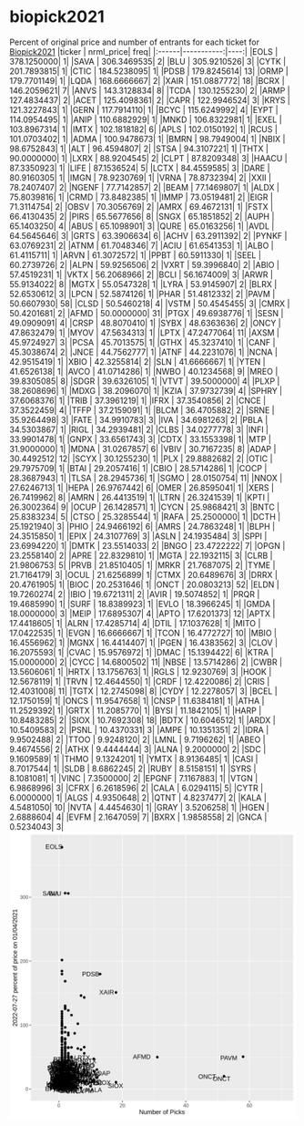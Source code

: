 # biopick2021
Percent of original price and number of entrants for each ticket for [Biopick2021](https://twitter.com/hashtag/Biopick2021)
|ticker |  nrml_price| freq|
|:------|-----------:|----:|
|EOLS   | 378.1250000|    1|
|SAVA   | 306.3469535|    2|
|BLU    | 305.9210526|    3|
|CYTK   | 201.7893815|    1|
|CTIC   | 184.5238095|    1|
|PDSB   | 179.8245614|   13|
|ORMP   | 179.7701149|    1|
|LQDA   | 168.6666667|    2|
|XAIR   | 151.0887772|   18|
|BCRX   | 146.2059621|    7|
|ANVS   | 143.3128834|    8|
|TCDA   | 130.1255230|    2|
|ARMP   | 127.4834437|    2|
|ACET   | 125.4098361|    2|
|CAPR   | 122.9946524|    3|
|KRYS   | 121.3227843|    1|
|GERN   | 117.7914110|    1|
|BCYC   | 115.6249992|    4|
|EYPT   | 114.0954495|    1|
|ANIP   | 110.6882929|    1|
|MNKD   | 106.8322981|    1|
|EXEL   | 103.8967314|    1|
|IMTX   | 102.1818182|    6|
|APLS   | 102.0150192|    1|
|RCUS   | 101.0703402|    1|
|ADMA   | 100.9478673|    1|
|BMRN   |  98.7949004|    1|
|NBIX   |  98.6752843|    1|
|ALT    |  96.4594807|    2|
|STSA   |  94.3107221|    1|
|THTX   |  90.0000000|    1|
|LXRX   |  88.9204545|    2|
|CLPT   |  87.8209348|    3|
|HAACU  |  87.3350923|    1|
|LIFE   |  87.1536524|    5|
|LCTX   |  84.4559585|    3|
|DARE   |  80.9160305|    1|
|IMGN   |  78.9230769|    1|
|VRNA   |  78.8732394|    2|
|XXII   |  78.2407407|    2|
|NGENF  |  77.7142857|    2|
|BEAM   |  77.1469807|    1|
|ALDX   |  75.8039816|    1|
|CRMD   |  73.8482385|    1|
|IMMP   |  73.0519481|    2|
|EIGR   |  71.3114754|    2|
|OBSV   |  70.3056769|    2|
|AMRX   |  69.4672131|    1|
|FSTX   |  66.4130435|    2|
|PIRS   |  65.5677656|    8|
|SNGX   |  65.1851852|    2|
|AUPH   |  65.1403250|    4|
|ABUS   |  65.1098901|    3|
|QURE   |  65.0163256|    1|
|AVDL   |  64.5645646|    3|
|GRTS   |  63.3906634|    6|
|ACHV   |  63.2911392|    2|
|PYNKF  |  63.0769231|    2|
|ATNM   |  61.7048346|    7|
|ACIU   |  61.6541353|    1|
|ALBO   |  61.4115711|    1|
|ARVN   |  61.3072572|    1|
|PPBT   |  60.5911330|    1|
|SEEL   |  60.2739726|    2|
|ALPN   |  59.9256506|    2|
|VXRT   |  59.3996840|    2|
|ABIO   |  57.4519231|    1|
|VKTX   |  56.2068966|    2|
|BCLI   |  56.1674009|    3|
|ARWR   |  55.9134022|    8|
|MGTX   |  55.0547328|    1|
|LYRA   |  53.9145907|    2|
|BLRX   |  52.6530612|    3|
|LPCN   |  52.5874126|    1|
|PHAR   |  51.4812332|    2|
|PAVM   |  50.6607930|   58|
|CLSD   |  50.5460218|    4|
|VSTM   |  50.4545455|    3|
|CMRX   |  50.4201681|    2|
|AFMD   |  50.0000000|   31|
|PTGX   |  49.6938776|    1|
|SESN   |  49.0909091|    4|
|CRSP   |  48.8070410|    1|
|SYBX   |  48.6363636|    2|
|ONCY   |  47.8632479|    1|
|MYOV   |  47.5634313|    1|
|LPTX   |  47.2477064|   11|
|AXSM   |  45.9724927|    3|
|PCSA   |  45.7013575|    1|
|GTHX   |  45.3237410|    1|
|CANF   |  45.3038674|    2|
|JNCE   |  44.7562777|    1|
|ATNF   |  44.2231076|    1|
|NCNA   |  42.9515419|    1|
|XBIO   |  42.3255814|    2|
|SLN    |  41.6666667|    1|
|YTEN   |  41.6526138|    1|
|AVCO   |  41.0714286|    1|
|NWBO   |  40.1234568|    9|
|MREO   |  39.8305085|    8|
|SDGR   |  39.6326105|    1|
|VTVT   |  39.5000000|    4|
|PLXP   |  38.2608696|    1|
|MDXG   |  38.2096070|    1|
|KZIA   |  37.9732739|    4|
|SPHRY  |  37.6068376|    1|
|TRIB   |  37.3961219|    1|
|IFRX   |  37.3540856|    2|
|CNCE   |  37.3522459|    4|
|TFFP   |  37.2159091|    1|
|BLCM   |  36.4705882|    2|
|SRNE   |  35.9264498|    3|
|FATE   |  34.9910783|    3|
|IVA    |  34.6981263|    2|
|PBLA   |  34.5303867|    1|
|RIGL   |  34.2939481|    2|
|CLBS   |  34.0277778|    3|
|INFI   |  33.9901478|    1|
|GNPX   |  33.6561743|    3|
|CDTX   |  33.1553398|    1|
|MTP    |  31.9000000|    1|
|MDNA   |  31.0267857|    6|
|VBIV   |  30.7167235|    8|
|ADAP   |  30.4492512|   12|
|SCYX   |  30.1255230|    1|
|PLX    |  29.8882682|    2|
|OTIC   |  29.7975709|    1|
|BTAI   |  29.2057416|    1|
|CBIO   |  28.5714286|    1|
|COCP   |  28.3687943|    1|
|TLSA   |  28.2945736|    1|
|SGMO   |  28.0150754|   11|
|NNOX   |  27.6246713|    1|
|HEPA   |  26.9767442|    6|
|OMER   |  26.8595041|    1|
|XERS   |  26.7419962|    8|
|AMRN   |  26.4413519|    1|
|LTRN   |  26.3241539|    1|
|KPTI   |  26.3002364|    9|
|OCUP   |  26.1428571|    1|
|CYCN   |  25.9868421|    3|
|BNTC   |  25.8383234|    5|
|CTSO   |  25.3285544|    1|
|RAFA   |  25.2500000|    1|
|DCTH   |  25.1921940|    3|
|PHIO   |  24.9466192|    6|
|AMRS   |  24.7863248|    1|
|BLPH   |  24.3515850|    1|
|EPIX   |  24.3107769|    3|
|ASLN   |  24.1935484|    3|
|SPPI   |  23.6994220|    1|
|DMTK   |  23.5514033|    2|
|BNGO   |  23.4722222|    7|
|OPGN   |  23.2558140|    2|
|APRE   |  22.8329810|    1|
|MGTA   |  22.1932115|    3|
|CLRB   |  21.9806753|    5|
|PRVB   |  21.8510405|    1|
|MRKR   |  21.7687075|    2|
|TYME   |  21.7164179|    3|
|OCUL   |  21.6256899|    1|
|CTMX   |  20.6489676|    3|
|DRRX   |  20.4761905|    1|
|BIOC   |  20.2531646|    1|
|ONCT   |  20.0803213|   52|
|ELDN   |  19.7260274|    2|
|IBIO   |  19.6721311|    2|
|AVIR   |  19.5074852|    1|
|PRQR   |  19.4685990|    1|
|SURF   |  18.8389923|    1|
|EVLO   |  18.3966245|    1|
|GMDA   |  18.0000000|    3|
|MEIP   |  17.6895307|    4|
|APTO   |  17.6201373|   12|
|APTX   |  17.4418605|    1|
|ALRN   |  17.4285714|    4|
|DTIL   |  17.1037628|    1|
|MITO   |  17.0422535|    1|
|EVGN   |  16.6666667|    1|
|TCON   |  16.4772727|   10|
|MBIO   |  16.4556962|    1|
|MGNX   |  16.4414407|    1|
|PGEN   |  16.4383562|    3|
|CLOV   |  16.2075593|    1|
|CVAC   |  15.9576972|    1|
|DMAC   |  15.1394422|    6|
|KTRA   |  15.0000000|    2|
|CYCC   |  14.6800502|   11|
|NBSE   |  13.5714286|    2|
|CWBR   |  13.5606061|    1|
|HRTX   |  13.1756763|    1|
|RGLS   |  12.9230769|    3|
|HOOK   |  12.5678119|    1|
|TRVN   |  12.4644550|    1|
|CRDF   |  12.4220086|    2|
|CRIS   |  12.4031008|   11|
|TGTX   |  12.2745098|    8|
|CYDY   |  12.2278057|    3|
|BCEL   |  12.1750159|    1|
|ONCS   |  11.9547658|    1|
|CNSP   |  11.6384181|    1|
|ATHA   |  11.2529392|    1|
|GRTX   |  11.2085770|    1|
|BYSI   |  11.1842105|    1|
|HARP   |  10.8483285|    2|
|SIOX   |  10.7692308|   18|
|BDTX   |  10.6046512|    1|
|ARDX   |  10.5409583|    2|
|PSNL   |  10.4370331|    3|
|AMPE   |  10.1351351|    2|
|IDRA   |   9.9502488|    2|
|TTOO   |   9.9248120|    2|
|LMNL   |   9.7196262|    1|
|ABEO   |   9.4674556|    2|
|ATHX   |   9.4444444|    3|
|ALNA   |   9.2000000|    2|
|SDC    |   9.1609589|    1|
|THMO   |   9.1324201|    1|
|YMTX   |   8.9136485|    1|
|CASI   |   8.7017544|    1|
|SLDB   |   8.6862245|    2|
|RUBY   |   8.5158151|    1|
|SYRS   |   8.1081081|    1|
|VINC   |   7.3500000|    2|
|EPGNF  |   7.1167883|    1|
|VTGN   |   6.9868996|    3|
|CFRX   |   6.2618596|    2|
|CALA   |   6.0294115|    5|
|CYTR   |   6.0000000|    1|
|ALGS   |   4.9350648|    2|
|QTNT   |   4.8237477|    2|
|KALA   |   4.5481050|   10|
|NVTA   |   4.4454630|    1|
|GRAY   |   3.5206258|    1|
|HGEN   |   2.6888604|    4|
|EVFM   |   2.1647059|    7|
|BXRX   |   1.9858558|    2|
|GNCA   |   0.5234043|    3|
![retvspicks](biopicks.png?raw=true)
